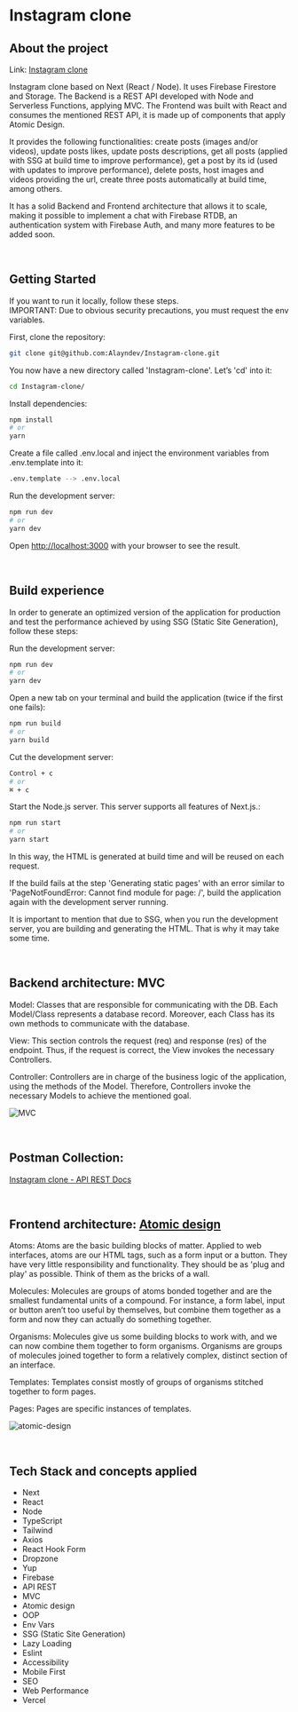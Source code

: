 # Instagram clone

## About the project

Link: [Instagram clone](https://instagram-clone-alayndev.vercel.app/)

Instagram clone based on Next (React / Node). It uses Firebase Firestore and Storage. The Backend is a REST API developed with Node and Serverless Functions, applying MVC. The Frontend was built with React and consumes the mentioned REST API, it is made up of components that apply Atomic Design. 

It provides the following functionalities: create posts (images and/or videos), update posts likes, update posts descriptions, get all posts (applied with SSG at build time to improve performance), get a post by its id (used with updates to improve performance), delete posts, host images and videos providing the url, create three posts automatically at build time, among others. 

It has a solid Backend and Frontend architecture that allows it to scale, making it possible to implement a chat with Firebase RTDB, an authentication system with Firebase Auth, and many more features to be added soon.

<br/>

## Getting Started

If you want to run it locally, follow these steps. <br/>
IMPORTANT: Due to obvious security precautions, you must request the env variables.

First, clone the repository:

```bash
git clone git@github.com:Alayndev/Instagram-clone.git
```
You now have a new directory called 'Instagram-clone'. Let’s 'cd' into it:

```bash
cd Instagram-clone/
```

Install dependencies:

```bash
npm install
# or
yarn
```

Create a file called .env.local and inject the environment variables from .env.template into it:

```bash
.env.template --> .env.local
```

Run the development server:

```bash
npm run dev
# or
yarn dev
```

Open [http://localhost:3000](http://localhost:3000) with your browser to see the result.

<br/>


## Build experience

In order to generate an optimized version of the application for production and test the performance achieved by using SSG (Static Site Generation), follow these steps:

Run the development server:

```bash
npm run dev
# or
yarn dev
```

Open a new tab on your terminal and build the application (twice if the first one fails):

```bash
npm run build
# or
yarn build
```

Cut the development server:

```bash
Control + c
# or
⌘ + c
```

Start the Node.js server. This server supports all features of Next.js.:

```bash
npm run start
# or
yarn start
```

In this way, the HTML is generated at build time and will be reused on each request. 

If the build fails at the step 'Generating static pages' with an error similar to 'PageNotFoundError: Cannot find module for page: /', build the application again with the development server running.

It is important to mention that due to SSG, when you run the development server, you are building and generating the HTML. That is why it may take some time.

<br/>


## Backend architecture: MVC

Model: Classes that are responsible for communicating with the DB. Each Model/Class represents a database record. Moreover, each Class has its own methods to communicate with the database.

View: This section controls the request (req) and response (res) of the endpoint. Thus, if the request is correct, the View invokes the necessary Controllers.

Controller: Controllers are in charge of the business logic of the application, using the methods of the Model. Therefore, Controllers invoke the necessary Models to achieve the mentioned goal.

![MVC](https://user-images.githubusercontent.com/84744435/188996667-33991f4f-2893-42bf-90a0-352f4bcbb0b3.png)

<br/>

## Postman Collection:

[Instagram clone - API REST Docs](https://documenter.getpostman.com/view/17990146/VVBZPiWp)

<br/>

## Frontend architecture: [Atomic design](https://bradfrost.com/blog/post/atomic-web-design/)


Atoms: Atoms are the basic building blocks of matter. Applied to web interfaces, atoms are our HTML tags, such as a form input or a button. They have very little responsibility and functionality. They should be as 'plug and play' as possible. Think of them as the bricks of a wall.

Molecules: Molecules are groups of atoms bonded together and are the smallest fundamental units of a compound. For instance, a form label, input or button aren’t too useful by themselves, but combine them together as a form and now they can actually do something together.

Organisms: Molecules give us some building blocks to work with, and we can now combine them together to form organisms. Organisms are groups of molecules joined together to form a relatively complex, distinct section of an interface.

Templates: Templates consist mostly of groups of organisms stitched together to form pages.

Pages: Pages are specific instances of templates. 

![atomic-design](https://user-images.githubusercontent.com/84744435/189000998-1907e06b-3993-4f4c-9b65-3ae9d1142205.png)




<br/>

## Tech Stack and concepts applied

- Next
- React
- Node
- TypeScript
- Tailwind
- Axios
- React Hook Form
- Dropzone
- Yup
- Firebase
- API REST
- MVC
- Atomic design
- OOP
- Env Vars
- SSG (Static Site Generation)
- Lazy Loading
- Eslint
- Accessibility
- Mobile First
- SEO
- Web Performance
- Vercel
